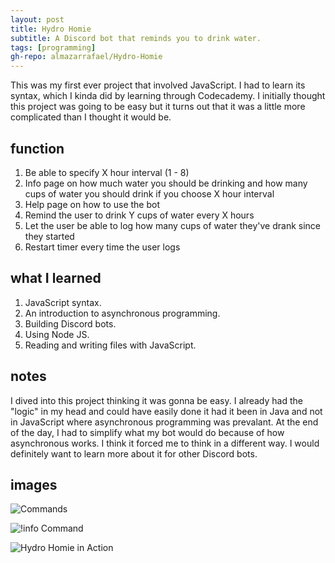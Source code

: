 ```yaml
---
layout: post
title: Hydro Homie
subtitle: A Discord bot that reminds you to drink water.
tags: [programming]
gh-repo: almazarrafael/Hydro-Homie
---
```


This was my first ever project that involved JavaScript. I had to learn its syntax, which I kinda did by learning through Codecademy. I initially thought this project was going to be easy but it turns out that it was a little more complicated than I thought it would be.

## function

1. Be able to specify X hour interval (1 - 8)
2. Info page on how much water you should be drinking and how many cups of water you should drink if you choose X hour interval
3. Help page on how to use the bot
4. Remind the user to drink Y cups of water every X hours
5. Let the user be able to log how many cups of water they've drank since they started
6. Restart timer every time the user logs

## what I learned

1. JavaScript syntax.
2. An introduction to asynchronous programming.
3. Building Discord bots.
4. Using Node JS.
5. Reading and writing files with JavaScript.

## notes

I dived into this project thinking it was gonna be easy. I already had the "logic" in my head and could have easily done it had it been in Java and not in JavaScript where asynchronous programming was prevalant. At the end of the day, I had to simplify what my bot would do because of how asynchronous works. I think it forced me to think in a different way. I would definitely want to learn more about it for other Discord bots.

## images
![Commands](https://cdn.discordapp.com/attachments/572552599950327809/574864394836508673/unknown.png)

![!info Command](https://cdn.discordapp.com/attachments/572552599950327809/574864495248408576/unknown.png)

![Hydro Homie in Action](https://cdn.discordapp.com/attachments/572552599950327809/574864616325251082/unknown.png)
